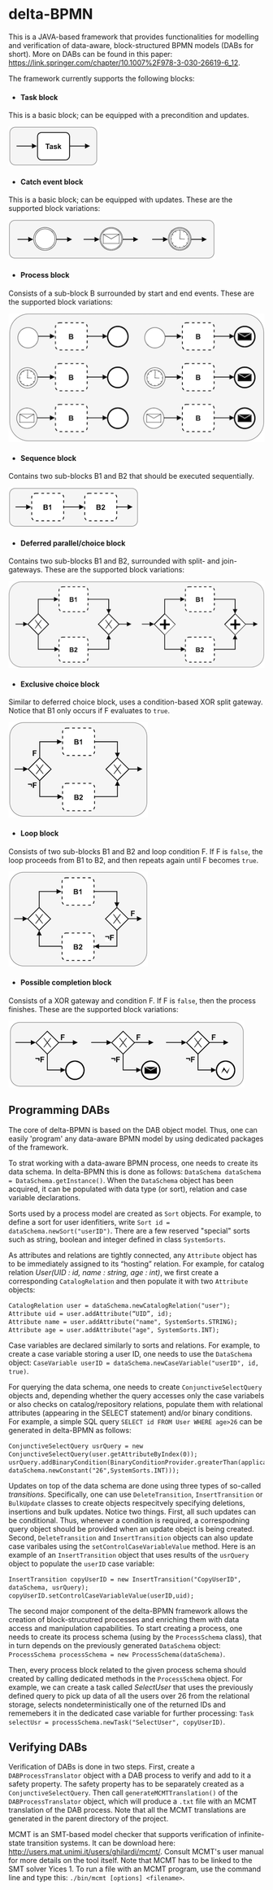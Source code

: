 # delta-BPMN

This is a JAVA-based framework that provides functionalities for modelling and verification of data-aware, block-structured BPMN models (DABs for short). More on DABs can be found in this paper: https://link.springer.com/chapter/10.1007%2F978-3-030-26619-6_12. 

The framework currently supports the following blocks:

* #### Task block 
This is a basic block; can be equipped with a precondition and updates.

![task block pattern](https://github.com/mrMorningLemon/delta-BPMN/blob/main/supported%20blocks/task.png)

* #### Catch event block
This is a basic block; can be equipped with updates. These are the supported block variations:

![catch event block patterns](https://github.com/mrMorningLemon/delta-BPMN/blob/main/supported%20blocks/event.png)

* #### Process block
Consists of a sub-block B surrounded by start and end events. These are the supported block variations:

![process event block pattern](https://github.com/mrMorningLemon/delta-BPMN/blob/main/supported%20blocks/process.png)

* #### Sequence block
Contains two sub-blocks B1 and B2 that should be executed sequentially.

![sequence block pattern](https://github.com/mrMorningLemon/delta-BPMN/blob/main/supported%20blocks/sequence.png)

* #### Deferred parallel/choice block
Contains two sub-blocks B1 and B2, surrounded with split- and join-gateways. These are the supported block variations:

![deferred event block patterns](https://github.com/mrMorningLemon/delta-BPMN/blob/main/supported%20blocks/deferred.png)

* #### Exclusive choice block
Similar to deferred choice block, uses a condition-based XOR split gateway. Notice that B1 only occurs if F evaluates to `true`. 

![exclusive choice block pattern](https://github.com/mrMorningLemon/delta-BPMN/blob/main/supported%20blocks/exclusive-choice.png)

* #### Loop block
Consists of two sub-blocks B1 and B2 and loop condition F. If F is `false`, the loop proceeds from B1 to B2, and then repeats again until F becomes `true`.

![loop block pattern](https://github.com/mrMorningLemon/delta-BPMN/blob/main/supported%20blocks/loop.png)

* #### Possible completion block
Consists of a XOR gateway and condition F. If F is `false`, then the process finishes. These are the supported block variations:

![possible completion block pattern](https://github.com/mrMorningLemon/delta-BPMN/blob/main/supported%20blocks/possible-completion.png)



## Programming DABs
The core of delta-BPMN is based on the DAB object model. Thus, one can easily 'program' any data-aware BPMN model by using dedicated packages of the framework. 


To strat working with a data-aware BPMN process, one needs to create its data schema. In delta-BPMN this is done as follows: ```DataSchema dataSchema = DataSchema.getInstance()```.
When the `DataSchema` object has been acquired, it can be populated with data type (or sort), relation and case variable declarations. 


Sorts used by a process model are created as `Sort` objects. For example, to define a sort for user idenfitiers, write ```Sort id = dataSchema.newSort("userID")```. There are a few reserved "special" sorts such as string, boolean and integer defined in class `SystemSorts`.


As attributes and relations are tightly connected, any `Attribute` object has to be immediately assigned to its “hosting” relation. For example, for catalog relation *User(UID : id, name : string, age : int)*, we first create a corresponding `CatalogRelation` and then populate it with two `Attribute` objects:

```
CatalogRelation user = dataSchema.newCatalogRelation("user");
Attribute uid = user.addAttribute(“UID”, id);
Attribute name = user.addAttribute("name", SystemSorts.STRING);
Attribute age = user.addAttribute("age", SystemSorts.INT);
```

Case variables are declared similarly to sorts and relations. For example, to create a case variable storing a user ID, one needs to use the `DataSchema` object: ```CaseVariable userID = dataSchema.newCaseVariable("userID", id, true)```.


For querying the data schema, one needs to create `ConjunctiveSelectQuery` objects and, depending whether the query accesses only the case variabels or also checks on catalog/repository relations, populate them with relational attributes (appearing in the SELECT statement) and/or binary conditions. For example, a simple SQL query `SELECT id FROM User WHERE age>26` can be generated in delta-BPMN as follows:

```
ConjunctiveSelectQuery usrQuery = new ConjunctiveSelectQuery(user.getAttributeByIndex(0));
usrQuery.addBinaryCondition(BinaryConditionProvider.greaterThan(application.getAttributeByIndex(2), dataSchema.newConstant("26",SystemSorts.INT)));
```

Updates on top of the data schema are done using three types of so-called *transitions*. Specifically, one can use `DeleteTransition`, `InsertTransition` or `BulkUpdate` classes to create objects respecitvely specifying deletions, insertions and bulk updates. Notice two things. First, all such updates can be conditional. Thus, whenever a condition is required, a correspodning query object should be provided when an update obejct is being created. Second, `DeleteTransition` and `InsertTransition` objects can also update case varibales using the `setControlCaseVariableValue` method. Here is an example of an `InsertTransition` object that uses results of the `usrQuery` object to populate the `userID` case variable:

```
InsertTransition copyUserID = new InsertTransition("CopyUserID", dataSchema, usrQuery);
copyUserID.setControlCaseVariableValue(userID,uid);
```

The second major component of the delta-BPMN framework allows the creation of block-strucutred processes and enriching them with data access and manipulation capabilities. To start creating a process, one needs to create its process schema (using by the `ProcessSchema` class), that in turn depends on the previously generated `DataSchema` object:  ```ProcessSchema processSchema = new ProcessSchema(dataSchema)```.


Then, every process block related to the given process schema should created by calling dedicated methods in the `ProcessSchema` object. For example, we can create a task called *SelectUser* that uses the previously defined query to pick up data of all the users over 26 from the relational storage, selects nondeterministically one of the returned IDs and rememebers it in the dedicated case variable for further processing: ```Task selectUsr = processSchema.newTask("SelectUser", copyUserID)```.


## Verifying DABs
Verification of DABs is done in two steps. First, create a `DABProcessTranslator` object with a DAB process to verify and add to it a safety property. The safety property has to be separately created as a `ConjunctiveSelectQuery`. Then call `generateMCMTTranslation()` of the `DABProcessTranslator` object, which will produce a `.txt` file with an MCMT translation of the DAB process. Note that all the MCMT translations are generated in the parent directory of the project.

MCMT is an SMT-based model checker that supports verification of infinite-state transition systems. It can be download here: http://users.mat.unimi.it/users/ghilardi/mcmt/. Consult MCMT's user manual for more details on the tool itself. Note that MCMT has to be linked to the SMT solver Yices 1. To run a file with an MCMT program, use the command line and type this: `./bin/mcmt [options] <filename>`.
